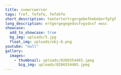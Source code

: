 ```yaml
---
title: svewrcwercer
tags: fref, fefefe, fefehfe
short_description: teetertertrgergebefbebeberfgfgf
long_description: ertgergegegedvsfvgsdvsf ewsc
showcase:
  add_to_showcase: true
  bg_img: uploads/5.jpg
  float_img: uploads/obj-6.png
youtube: "null"
gallery:
  images:
    - thumbnail: uploads/0266554465.jpeg
      big_img: uploads/0266554465.jpeg
---
```

